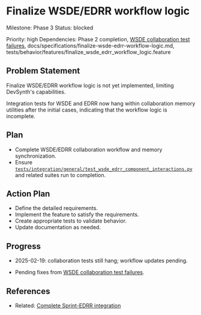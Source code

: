 # Finalize WSDE/EDRR workflow logic
Milestone: Phase 3
Status: blocked

Priority: high
Dependencies: Phase 2 completion, [WSDE collaboration test failures](archived/WSDE-collaboration-test-failures.md), docs/specifications/finalize-wsde-edrr-workflow-logic.md, tests/behavior/features/finalize_wsde_edrr_workflow_logic.feature

## Problem Statement
Finalize WSDE/EDRR workflow logic is not yet implemented, limiting DevSynth's capabilities.



Integration tests for WSDE and EDRR now hang within collaboration memory utilities after the initial cases, indicating that the workflow logic is incomplete.

## Plan

- Complete WSDE/EDRR collaboration workflow and memory synchronization.
- Ensure [`tests/integration/general/test_wsde_edrr_component_interactions.py`](../tests/integration/general/test_wsde_edrr_component_interactions.py) and related suites run to completion.



## Action Plan
- Define the detailed requirements.
- Implement the feature to satisfy the requirements.
- Create appropriate tests to validate behavior.
- Update documentation as needed.

## Progress
- 2025-02-19: collaboration tests still hang; workflow updates pending.

- Pending fixes from [WSDE collaboration test failures](archived/WSDE-collaboration-test-failures.md).

## References

- Related: [Complete Sprint-EDRR integration](Complete-Sprint-EDRR-integration.md)
